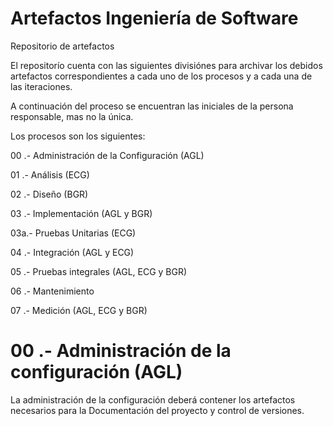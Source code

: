 # Artefactos Ingeniería de Software
Repositorio de artefactos

El repositorío cuenta con las siguientes divisiónes para archivar los debidos artefactos
correspondientes a cada uno de los procesos y a cada una de las iteraciones. 

A continuación del proceso se encuentran las iniciales de la persona responsable, mas no
la única. 

Los procesos son los siguientes:

00 .- Administración de la Configuración (AGL)

01 .- Análisis (ECG)

02 .- Diseño (BGR)

03 .- Implementación (AGL y BGR)

03a.- Pruebas Unitarias (ECG)

04 .- Integración (AGL y ECG)

05 .- Pruebas integrales (AGL, ECG y BGR)

06 .- Mantenimiento 

07 .- Medición (AGL, ECG y BGR)

# 00 .- Administración de la configuración (AGL)

La administración de la configuración deberá contener los artefactos necesarios para la 
Documentación del proyecto y control de versiones. 

